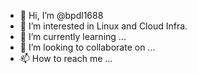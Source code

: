 - 👋 Hi, I’m @bpdl1688
- 👀 I’m interested in Linux and Cloud Infra.
- 🌱 I’m currently learning ...
- 💞️ I’m looking to collaborate on ...
- 📫 How to reach me ...

<!---
bpdl1688/bpdl1688 is a ✨ special ✨ repository because its `README.md` (this file) appears on your GitHub profile.
You can click the Preview link to take a look at your changes.
--->
